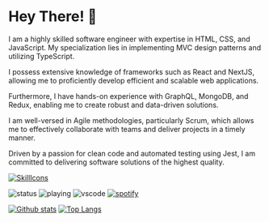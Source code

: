 # Hey There! 👋

I am a highly skilled software engineer with expertise in HTML, CSS, and JavaScript. My specialization lies in implementing MVC design patterns and utilizing TypeScript.

I possess extensive knowledge of frameworks such as React and NextJS, allowing me to proficiently develop efficient and scalable web applications.

Furthermore, I have hands-on experience with GraphQL, MongoDB, and Redux, enabling me to create robust and data-driven solutions.

I am well-versed in Agile methodologies, particularly Scrum, which allows me to effectively collaborate with teams and deliver projects in a timely manner.

Driven by a passion for clean code and automated testing using Jest, I am committed to delivering software solutions of the highest quality.


[![SkillIcons](https://skillicons.dev/icons?i=html,css,tailwind,js,react,redux,materialui,nextjs,vercel,graphql,jest,mongodb,ts,regex,solidity,vscode,vite,github,netlify)](https://skillicons.dev)<br/>


![status](https://nocache.advaith.workers.dev?url=https://img.shields.io/endpoint?url=https://dev.discordprofiles.me/api/badge/status/276544649148235776?simple=true)
![playing](https://nocache.advaith.workers.dev?url=https://img.shields.io/endpoint?url=https://dev.discordprofiles.me/api/badge/playing/276544649148235776)
![vscode](https://nocache.advaith.workers.dev?url=https://img.shields.io/endpoint?url=https://dev.discordprofiles.me/api/badge/vscode/276544649148235776)
[![spotify](https://nocache.advaith.workers.dev?url=https://img.shields.io/endpoint?url=https://dev.discordprofiles.me/api/badge/spotify/276544649148235776)](https://dev.discordprofiles.me/openspotify/276544649148235776)

<a href="#">![Github stats](https://github-readme-stats.vercel.app/api?username=samanhoseinpour&theme=blueberry&count_private=true&hide_border=true&line_height=20)</a>
<a href="#">![Top Langs](https://github-readme-stats.vercel.app/api/top-langs/?username=samanhoseinpour&layout=compact&theme=blueberry&count_private=true&hide_border=true)</a>

